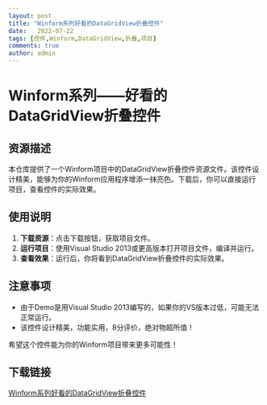 ```yaml
---
layout: post
title: "Winform系列好看的DataGridView折叠控件"
date:   2022-07-22
tags: [控件,Winform,DataGridView,折叠,项目]
comments: true
author: admin
---
```

# Winform系列——好看的DataGridView折叠控件

## 资源描述

本仓库提供了一个Winform项目中的DataGridView折叠控件资源文件。该控件设计精美，能够为你的Winform应用程序增添一抹亮色。下载后，你可以直接运行项目，查看控件的实际效果。

## 使用说明

1. **下载资源**：点击下载按钮，获取项目文件。
2. **运行项目**：使用Visual Studio 2013或更高版本打开项目文件，编译并运行。
3. **查看效果**：运行后，你将看到DataGridView折叠控件的实际效果。

## 注意事项

- 由于Demo是用Visual Studio 2013编写的，如果你的VS版本过低，可能无法正常运行。
- 该控件设计精美，功能实用，8分评价，绝对物超所值！

希望这个控件能为你的Winform项目带来更多可能性！

## 下载链接

[Winform系列好看的DataGridView折叠控件](https://pan.quark.cn/s/b40e6a99530b)